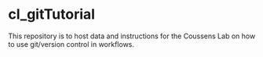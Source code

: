 # cl_gitTutorial

This repository is to host data and instructions for the Coussens Lab on how to use git/version control in workflows.

